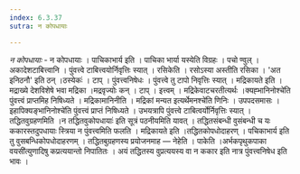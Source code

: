 ```yaml
---
index: 6.3.37
sutra: न कोपधायाः

---
```

_न कोपधायाः_ - न कोपधायाः । पाचिकाभार्य इति । पाचिका भार्या यस्येति विग्रहः । पचो ण्वुल् । अकादेशटाबित्त्वानि । पुंवत्त्वे टाबित्त्वयोर्निवृत्तिः स्यात् । रसिकेति । रसोऽस्या अस्तीति रसिका । 'अत इनिठनौ' इति ठन् ।ठस्येकः॑ । टाप् । पुंवत्त्वनिषेधः । पुंवत्त्वे तु टापो निवृत्तिः स्यात् । मद्रिकायते इति । मद्राख्ये देशविशेषे भवा मद्रिका ।मद्रवृज्योः कन् । टाप् । इत्त्वम् । मद्रिकेवाटचरतीत्यर्थः ।क्यह्भानिनोश्चे॑ति पुंवत्त्वं प्राप्तमिह निषिध्यते । मद्रिकामानिनीति । मद्रिकां मन्यत इत्यर्थेमनश्चे॑ति णिनिः । उपपदसमासः । इहापिक्यङ्भानिनोश्चे॑ति पुंवत्त्वं प्राप्तं निषिध्यते । उभयत्रापि पुंवत्त्वे टाबित्वर्योर्निवृत्तिः स्यात् । तद्धितवुग्रहणमिति ।न तद्धितवुकोपधायाः॑ इति सूत्रं पठनीयमिति यावत् । तद्धितसंबन्धी वुसंबन्धी च यः ककारस्तदुपधायाः स्त्रिया न पुंवत्त्वमिति फलति । मद्रिकायते इति ।तद्धितकोपधोदाहरण् । पचिकाभार्य इति तु वुसबन्धिकोपधोदाहरणम् । तद्धितबुग्रहणस्य प्रयोजनमाह — नेहेति । पाकेति ।अर्भकपृथुकपाका वयसी॑त्युणादिषु कप्रत्ययान्तो निपातितः । अयं तद्धितस्य वुप्रत्ययस्य वा न ककार इति नात्र पुंवत्त्वनिषेध इति भावः । 